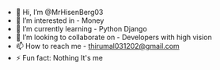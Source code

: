 - 👋 Hi, I’m @MrHisenBerg03
- 👀 I’m interested in - Money
- 🌱 I’m currently learning - Python Django
- 💞️ I’m looking to collaborate on - Developers with high vision
- 📫 How to reach me - thirumal031202@gmail.com
- ⚡ Fun fact: Nothing It's me

<!---
MrHisenBerg03/MrHisenBerg03 is a ✨ special ✨ repository because its `README.md` (this file) appears on your GitHub profile.
You can click the Preview link to take a look at your changes.
--->
